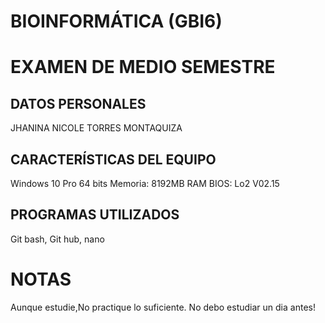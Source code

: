 # BIOINFORMÁTICA (GBI6)

# EXAMEN DE MEDIO SEMESTRE
## DATOS PERSONALES
JHANINA NICOLE TORRES MONTAQUIZA
## CARACTERÍSTICAS DEL EQUIPO
Windows 10 Pro 64 bits
Memoria: 8192MB RAM
BIOS: Lo2 V02.15

## PROGRAMAS UTILIZADOS 
Git bash,
Git hub,
nano

# NOTAS
Aunque estudie,No practique lo suficiente.
No debo estudiar un dia antes!

